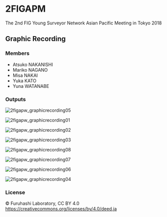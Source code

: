 # 2FIGAPM
The 2nd FIG Young Surveyor Network Asian Pacific Meeting in Tokyo 2018

## Graphic Recording

### Members
* Atsuko NAKANISHI
* Mariko NAGANO
* Misa NAKAI
* Yuka KATO
* Yuna WATANABE

### Outputs

![2figapw_graphicrecording05](https://user-images.githubusercontent.com/416977/41653028-c9c6b776-74bf-11e8-9175-84c56828ffca.jpg)

![2figapw_graphicrecording01](https://user-images.githubusercontent.com/416977/41653031-ca5d5226-74bf-11e8-883e-001bc53fe0e1.jpg)

![2figapw_graphicrecording02](https://user-images.githubusercontent.com/416977/41653030-ca3584d0-74bf-11e8-9916-ce68345a7a5c.jpg)

![2figapw_graphicrecording03](https://user-images.githubusercontent.com/416977/41653032-ca85be8c-74bf-11e8-85bb-c23026e398ef.jpg)

![2figapw_graphicrecording08](https://user-images.githubusercontent.com/416977/41653024-c9344e4a-74bf-11e8-9d42-9759c7398fcc.jpg)

![2figapw_graphicrecording07](https://user-images.githubusercontent.com/416977/41653026-c95e20a8-74bf-11e8-8277-22e2f47811da.jpg)

![2figapw_graphicrecording06](https://user-images.githubusercontent.com/416977/41653027-c998d8c4-74bf-11e8-88a9-962dd061c5f5.jpg)

![2figapw_graphicrecording04](https://user-images.githubusercontent.com/416977/41653029-c9f47698-74bf-11e8-83c6-c32b096fe809.jpg)

### License
© Furuhashi Laboratory, CC BY 4.0
https://creativecommons.org/licenses/by/4.0/deed.ja
